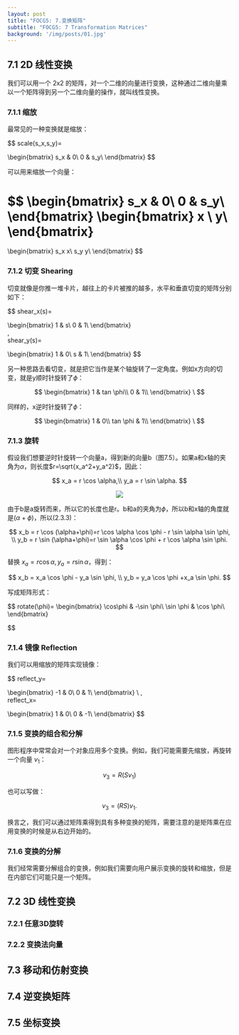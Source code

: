 ```yaml
---
layout: post
title: "FOCG5: 7.变换矩阵"
subtitle: "FOCG5: 7 Transformation Matrices"
background: '/img/posts/01.jpg'
---
```




## 7.1 2D 线性变换
我们可以用一个 2x2 的矩阵，对一个二维的向量进行变换，这种通过二维向量乘以一个矩阵得到另一个二维向量的操作，就叫线性变换。

### 7.1.1 缩放

最常见的一种变换就是缩放：

$$
scale(s_x,s_y)=

\begin{bmatrix}
s_x & 0\\
0 & s_y\\
\end{bmatrix}
$$

可以用来缩放一个向量：

$$
\begin{bmatrix}
s_x & 0\\
0 & s_y\\
\end{bmatrix}
\begin{bmatrix}
x \\
y\\
\end{bmatrix}
=
\begin{bmatrix}
s_x x\\
s_y y\\
\end{bmatrix}
$$

### 7.1.2 切变 Shearing

切变就像是你推一堆卡片，越往上的卡片被推的越多，水平和垂直切变的矩阵分别如下：

$$
shear\_x(s)=

\begin{bmatrix}
1 & s\\
0 & 1\\
\end{bmatrix}
\
,
\
shear\_y(s)=

\begin{bmatrix}
1 & 0\\
s & 1\\
\end{bmatrix}
$$

另一种思路去看切变，就是把它当作是某个轴旋转了一定角度。例如x方向的切变，就是y顺时针旋转了$\phi$：

$$
\begin{bmatrix}
1 & tan \phi\\
0 & 1\\
\end{bmatrix}
\ 
$$

同样的，x逆时针旋转了$\phi$：

$$
\begin{bmatrix}
1 & 0\\
tan \phi & 1\\
\end{bmatrix}
\ 
$$


### 7.1.3 旋转

假设我们想要逆时针旋转一个向量a，得到新的向量b（图7.5）。如果a和x轴的夹角为$\alpha$，则长度$r=\sqrt{x_a^2+y_a^2}$，因此：

$$
x_a = r \cos \alpha,\\
y_a = r \sin \alpha.
$$

<div style="text-align: center">
<img src="/img/posts/7 Transformation Matrices/1.png"/>
</div>

由于b是a旋转而来，所以它的长度也是r。b和a的夹角为$\phi$，所以b和x轴的角度就是$(\alpha+\phi)$，所以(2.3.3)：

$$
x_b = r \cos (\alpha+\phi)=r \cos \alpha \cos \phi - r \sin \alpha \sin \phi, \\
y_b = r \sin (\alpha+\phi)=r \sin \alpha \cos \phi + r \cos \alpha \sin \phi.
$$

替换 $x_a = r \cos \alpha , y_a= r\sin \alpha$，得到：

$$
x_b = x_a \cos \phi - y_a  \sin \phi, \\
y_b = y_a  \cos \phi +x_a  \sin \phi.
$$

写成矩阵形式：

$$
rotate(\phi)=
\begin{bmatrix}
\cos\phi & -\sin \phi\\
\sin \phi & \cos \phi\\
\end{bmatrix}

$$

### 7.1.4 镜像 Reflection

我们可以用缩放的矩阵实现镜像：

$$
reflect\_y=

\begin{bmatrix}
-1 & 0\\
0 & 1\\
\end{bmatrix}
\ 
,
\
reflect\_x=

\begin{bmatrix}
1 & 0\\
0 & -1\\
\end{bmatrix}
$$

### 7.1.5 变换的组合和分解

图形程序中常常会对一个对象应用多个变换。例如，我们可能需要先缩放，再旋转一个向量 $v_1$：

$$
v_3 = R(S v_1)
$$

也可以写做：

$$
v_3 = (RS)v_1.
$$

换言之，我们可以通过矩阵乘得到具有多种变换的矩阵，需要注意的是矩阵乘在应用变换的时候是从右边开始的。

### 7.1.6 变换的分解

我们经常需要分解组合的变换，例如我们需要向用户展示变换的旋转和缩放，但是在内部它们可能只是一个矩阵。

## 7.2 3D 线性变换

### 7.2.1 任意3D旋转
### 7.2.2 变换法向量


## 7.3 移动和仿射变换


## 7.4 逆变换矩阵

## 7.5 坐标变换